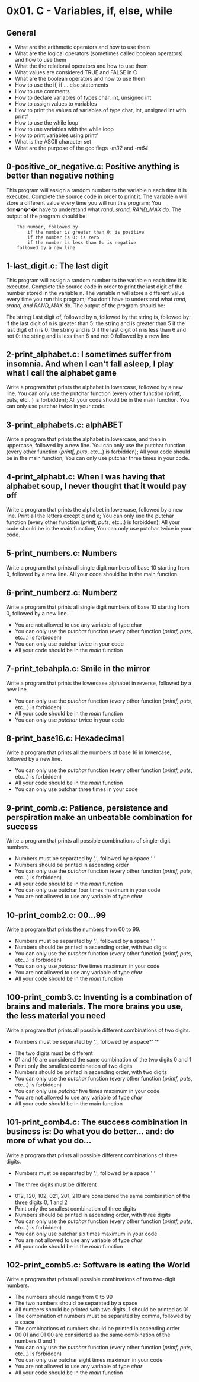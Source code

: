 # **0x01. C - Variables, if, else, while**

## General

* What are the arithmetic operators and how to use them
* What are the logical operators (sometimes called boolean operators) and how to use them
* What the the relational operators and how to use them
* What values are considered TRUE and FALSE in C
* What are the boolean operators and how to use them
* How to use the if, if ... else statements
* How to use comments
* How to declare variables of types char, int, unsigned int
* How to assign values to variables
* How to print the values of variables of type char, int, unsigned int with printf
* How to use the while loop
* How to use variables with the while loop
* How to print variables using printf
* What is the ASCII character set
* What are the purpose of the gcc flags *-m32* and *-m64*

## 0-positive_or_negative.c: Positive anything is better than negative nothing 

This program will assign a random number to the variable n each time it is executed. Complete the source code in order to print it. The variable n will store a different value every time you will run this program; You don�^�^�t have to understand what *rand, srand, RAND_MAX do*. The output of the program should be:

        The number, followed by
            if the number is greater than 0: is positive
            if the number is 0: is zero
            if the number is less than 0: is negative
        followed by a new line

## 1-last_digit.c: The last digit 

This program will assign a random number to the variable n each time it is executed. Complete the source code in order to print the last digit of the number stored in the variable n. The variable n will store a different value every time you run this program; You don’t have to understand what *rand, srand, and RAND_MAX* do. The output of the program should be:

The string Last digit of, followed by n, followed by the string is, followed by:
            if the last digit of n is greater than 5: the string and is greater than 5
            if the last digit of n is 0: the string and is 0
            if the last digit of n is less than 6 and not 0: the string and is less than 6 and not 0
        followed by a new line

## 2-print_alphabet.c:  I sometimes suffer from insomnia. And when I can't fall asleep, I play what I call the alphabet game 

Write a program that prints the alphabet in lowercase, followed by a new line. You can only use the putchar function (every other function (printf, puts, etc…) is forbidden); All your code should be in the main function. You can only use putchar twice in your code.

## 3-print_alphabets.c:  alphABET 

Write a program that prints the alphabet in lowercase, and then in uppercase, followed by a new line. You can only use the putchar function (every other function (*printf, puts*, etc…) is forbidden); All your code should be in the main function; You can only use putchar three times in your code.

## 4-print_alphabt.c: When I was having that alphabet soup, I never thought that it would pay off 

Write a program that prints the alphabet in lowercase, followed by a new line. Print all the letters except q and e; You can only use the putchar function (every other function (*printf, puts*, etc…) is forbidden); All your code should be in the main function; You can only use putchar twice in your code.

## 5-print_numbers.c: Numbers 

Write a program that prints all single digit numbers of base 10 starting from 0, followed by a new line. All your code should be in the main function.

## 6-print_numberz.c: Numberz 

Write a program that prints all single digit numbers of base 10 starting from 0, followed by a new line.

*    You are not allowed to use any variable of type char
*    You can only use the *putchar* function (every other function (*printf, puts*, etc…) is forbidden)
*    You can only use putchar twice in your code
*    All your code should be in the *main* function

## 7-print_tebahpla.c: Smile in the mirror

Write a program that prints the lowercase alphabet in reverse, followed by a new line.

*    You can only use the *putchar* function (every other function (*printf, puts*, etc…) is forbidden)
*    All your code should be in the *main* function
*    You can only use *putchar* twice in your code

## 8-print_base16.c: Hexadecimal 

Write a program that prints all the numbers of base 16 in lowercase, followed by a new line.

*    You can only use the *putchar* function (every other function (*printf, puts*, etc…) is forbidden)
*    All your code should be in the *main* function
*    You can only use putchar three times in your code

## 9-print_comb.c: Patience, persistence and perspiration make an unbeatable combination for success 

Write a program that prints all possible combinations of single-digit numbers.

*    Numbers must be separated by *','*, followed by a space *' '*
*    Numbers should be printed in ascending order
*    You can only use the *putchar* function (every other function (*printf, puts*, etc…) is forbidden)
*    All your code should be in the *main* function
*    You can only use putchar four times maximum in your code
*    You are not allowed to use any variable of type *char*

## 10-print_comb2.c: 00...99 

Write a program that prints the numbers from 00 to 99.

*    Numbers must be separated by *','*, followed by a space *' '*
*    Numbers should be printed in ascending order, with two digits
*    You can only use the *putchar* function (every other function (*printf, puts*, etc…) is forbidden)
*    You can only use *putchar* five times maximum in your code
*    You are not allowed to use any variable of type *char*
*    All your code should be in the *main* function

## 100-print_comb3.c: Inventing is a combination of brains and materials. The more brains you use, the less material you need 

Write a program that prints all possible different combinations of two digits.

+    Numbers must be separated by *','*, followed by a space*' '*
*    The two digits must be different
*    01 and 10 are considered the same combination of the two digits 0 and 1
*    Print only the smallest combination of two digits
*    Numbers should be printed in ascending order, with two digits
*    You can only use the *putchar* function (every other function (*printf, puts*, etc…) is forbidden)
*    You can only use *putchar* five times maximum in your code
*    You are not allowed to use any variable of type *char*
*    All your code should be in the main function

## 101-print_comb4.c: The success combination in business is: Do what you do better... and: do more of what you do...

Write a program that prints all possible different combinations of three digits.

*    Numbers must be separated by *','*, followed by a space *' '*
+    The three digits must be different
*    012, 120, 102, 021, 201, 210 are considered the same combination of the three digits 0, 1 and 2
*    Print only the smallest combination of three digits
*    Numbers should be printed in ascending order, with three digits
*    You can only use the *putchar* function (every other function (*printf, puts*, etc…) is forbidden)
*    You can only use putchar six times maximum in your code
*    You are not allowed to use any variable of type *char*
*    All your code should be in the *main* function

## 102-print_comb5.c: Software is eating the World 

Write a program that prints all possible combinations of two two-digit numbers.

*    The numbers should range from 0 to 99
*    The two numbers should be separated by a space
*    All numbers should be printed with two digits. 1 should be printed as 01
*    The combination of numbers must be separated by comma, followed by a space
*    The combinations of numbers should be printed in ascending order
*    00 01 and 01 00 are considered as the same combination of the numbers 0 and 1
*    You can only use the *putchar* function (every other function (*printf, puts*, etc…) is forbidden)
*    You can only use putchar eight times maximum in your code
*    You are not allowed to use any variable of type *char*
*    All your code should be in the *main* function

